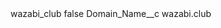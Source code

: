<?xml version="1.0" encoding="UTF-8"?>
<CustomMetadata xmlns="http://soap.sforce.com/2006/04/metadata" xmlns:xsi="http://www.w3.org/2001/XMLSchema-instance" xmlns:xsd="http://www.w3.org/2001/XMLSchema">
    <label>wazabi_club</label>
    <protected>false</protected>
    <values>
        <field>Domain_Name__c</field>
        <value xsi:type="xsd:string">wazabi.club</value>
    </values>
</CustomMetadata>
